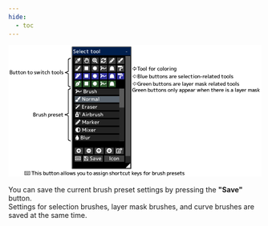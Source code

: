 ```yaml
---
hide:
  - toc
---
```


<!-- https://steamcommunity.com/sharedfiles/filedetails/?id=2953778705 -->

![select_tool](./image/select_tool.png)

You can save the current brush preset settings by pressing the __"Save"__ button. <br />
Settings for selection brushes, layer mask brushes, and curve brushes are saved at the same time.

